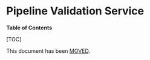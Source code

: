 # Pipeline Validation Service

**Table of Contents**

[TOC]

This document has been [MOVED](../ext-pvs/README.md).

